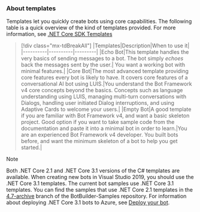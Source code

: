 ### About templates

Templates let you quickly create bots using core capabilities. The following table is a quick overview of the kind of templates provided. For more information, see [.NET Core SDK Templates](https://github.com/microsoft/BotBuilder-Samples/tree/master/generators/dotnet-templates#net-core-sdk-templates)

> [!div class="mx-tdBreakAll"]
> |Templates|Description|When to use it|
> |----------|----------|---------|
> |Echo Bot|This template handles the very basics of sending messages to a bot. The bot simply *echoes* back the messages sent by the user.| You want a working bot with minimal features.|
> |Core Bot|The most advanced template providing core features every bot is likely to have. It covers core features of a conversational AI bot using LUIS.|You understand the Bot Framework v4 core concepts beyond the basics. Concepts such as language understanding using LUIS, managing multi-turn conversations with Dialogs, handling user initiated Dialog interruptions, and using Adaptive Cards to welcome your users.|
> |Empty Bot|A good template if you are familiar with Bot Framework v4, and want a basic skeleton project. Good option if you want to take sample code from the documentation and paste it into a minimal bot in order to learn.|You are an experienced Bot Framework v4 developer. You built bots before, and want the minimum skeleton of a bot to help you get started.|

> [!NOTE]
> Both .NET Core 2.1 and .NET Core 3.1 versions of the C# templates are available.
> When creating new bots in Visual Studio 2019, you should use the .NET Core 3.1 templates.
> The current bot samples use .NET Core 3.1 templates. You can find the samples that use .NET Core 2.1 templates in the [4.7-archive](https://github.com/microsoft/BotBuilder-Samples/tree/4.7-archive/samples/csharp_dotnetcore) branch of the BotBuilder-Samples repository.
> For information about deploying .NET Core 3.1 bots to Azure, see [Deploy your bot](~/bot-builder-deploy-az-cli.md).
